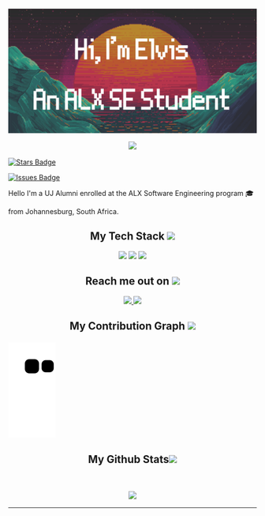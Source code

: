 <p align="center">

 

</p align="center">

<img src="https://github.com/elvisndungu/elvisndungu/blob/main/elvis_banner%20(1).png" />

<p align="center">

<a href="https://komarev.com/ghpvc/?username=elvisndungu">

 <img src="https://komarev.com/ghpvc/?username=elvisndungu"/>

</a>

<a href="https://github.com/elvisndungu/elvisndungu/stargazers"><img src="https://img.shields.io/github/stars/elvisndungu/elvisndungu?color=ffff00" alt="Stars Badge"/></a> 

<a href="https://github.com/abhisheknaiidu/awesome-github-profile-readme/issues"><img src="https://img.shields.io/github/issues/elvisndungu/elvisndungu" alt="Issues Badge"/></a>

 </p>

 

<p align="center">

  Hello I'm a UJ  Alumni enrolled at the ALX Software Engineering program 🎓<br>

 from Johannesburg, South Africa.

</p> 

<h2 align="center">My Tech Stack <img src="https://github.com/ritik307/ritik307/blob/main/images/laptop.gif" width="50"></h2>

<p align="center">

<img src="https://img.shields.io/badge/C-00599C?style=flat-square&logo=c&logoColor=white"/>

<img src="https://img.shields.io/badge/-Git-black?style=flat-square&logo=git"/>

<img src="https://img.shields.io/badge/-GitHub-black?style=flat-square&logo=github"/>

</p>

<h2 align="center">Reach me out on <img src="https://media0.giphy.com/media/jqNPzdTTxQfOgOqpO4/source.gif" width="50"></h2>

<p align="center">

<!-- <img src="https://img.shields.io/badge/-ritik-purple?style=flat-square&logo=instagram&logoColor=white&link=https://www.instagram.com/pinkdogg307/"/> -->

<a href="mailto: zalisilesithule@gmail.com">

 <img src="https://img.shields.io/badge/-elvisndungu-c14438?style=flat-square&logo=Gmail&logoColor=white&link=mailto:elvisndungu@gicloud.com"/>

</a>

 <a href="https://twitter.com/Eros_Devs">

 <img src="https://img.shields.io/badge/-elvisn_-blue?style=flat-square&logo=twitter&logoColor=white&link=https://twitter.com/elvisn_"/>

</a>

</p>

<h2 align="center">

  My Contribution Graph <img src="https://media.giphy.com/media/xUA7aZeLE2e0P7Znz2/giphy.gif" width="50">

</h2>

<p align="center">

  <img src="https://github.com/elvisndungu/elvisndungu/raw/output/github-contribution-grid-snake.svg" alt="snake"></center>

</p>

<h2 align="center">

  My Github Stats<img src="https://media.giphy.com/media/VgCDAzcKvsR6OM0uWg/giphy.gif" width="50">

</h2>

 

<br>

<!-- <p align = "center">

  <img  src = "https://github-readme-stats.vercel.app/api?username=elvisndungu&show_icons=true&theme=radical&line_height=27">

  <img src = "&hide=html,css,java,shaderlab,kotlin,hlsl&theme=radical">

</p> -->

<p align = "center">

 <img  src="https://github-readme-streak-stats.herokuapp.com/?user=elvisndungu&show_icons=true&locale=en&layout=compact&theme=radical&line_height=0" />

</p> 

 

<hr> 















